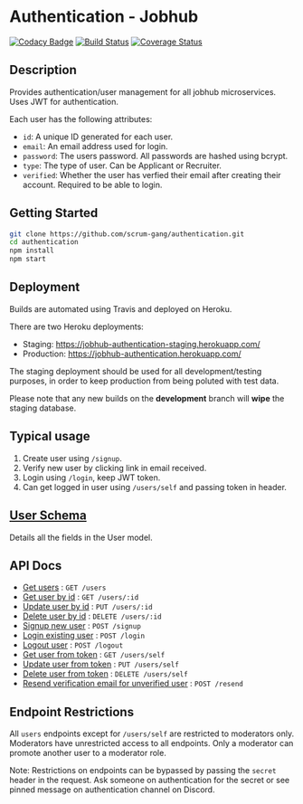 # Authentication - Jobhub

[![Codacy Badge](https://api.codacy.com/project/badge/Grade/f193348b2004466ba69f53bec6f9de9a)](https://www.codacy.com/app/alexH2456/authentication?utm_source=github.com&amp;utm_medium=referral&amp;utm_content=scrum-gang/authentication&amp;utm_campaign=Badge_Grade)
[![Build Status](https://travis-ci.com/scrum-gang/authentication.svg?branch=master)](https://travis-ci.com/scrum-gang/authentication)
[![Coverage Status](https://coveralls.io/repos/github/scrum-gang/authentication/badge.svg?branch=master)](https://coveralls.io/github/scrum-gang/authentication?branch=master)

## Description

Provides authentication/user management for all jobhub microservices. Uses JWT for authentication.

Each user has the following attributes:

- `id`: A unique ID generated for each user.
- `email`: An email address used for login.
- `password`: The users password. All passwords are hashed using bcrypt.
- `type`: The type of user. Can be Applicant or Recruiter.
- `verified`: Whether the user has verfied their email after creating their account. Required to be able to login.

## Getting Started

```bash
git clone https://github.com/scrum-gang/authentication.git
cd authentication
npm install
npm start
```

## Deployment

Builds are automated using Travis and deployed on Heroku.

There are two Heroku deployments:

- Staging: <https://jobhub-authentication-staging.herokuapp.com/>
- Production: <https://jobhub-authentication.herokuapp.com/>

The staging deployment should be used for all development/testing purposes, in order to keep production from being poluted with test data.

Please note that any new builds on the **development** branch will **wipe** the staging database.

## Typical usage

1. Create user using `/signup`.
2. Verify new user by clicking link in email received.
3. Login using `/login`, keep JWT token.
4. Can get logged in user using `/users/self` and passing token in header.

## [User Schema](doc/User.md)

Details all the fields in the User model.

## API Docs

- [Get users](doc/getUsers.md) : `GET /users`
- [Get user by id](doc/getUserID.md) : `GET /users/:id`
- [Update user by id](doc/putUser.md) : `PUT /users/:id`
- [Delete user by id](doc/deleteUser.md) : `DELETE /users/:id`
- [Signup new user](doc/signup.md) : `POST /signup`
- [Login existing user](doc/login.md) : `POST /login`
- [Logout user](doc/logout.md) : `POST /logout`
- [Get user from token](doc/selfGet.md) : `GET /users/self`
- [Update user from token](doc/selfPut.md) : `PUT /users/self`
- [Delete user from token](doc/selfDel.md) : `DELETE /users/self`
- [Resend verification email for unverified user](doc/resend.md) : `POST /resend`

## Endpoint Restrictions

All `users` endpoints except for `/users/self` are restricted to moderators only. Moderators have unrestricted access to all endpoints. Only a moderator can promote another user to a moderator role.

Note: Restrictions on endpoints can be bypassed by passing the `secret` header in the request. Ask someone on authentication for the secret or see pinned message on authentication channel on Discord.
